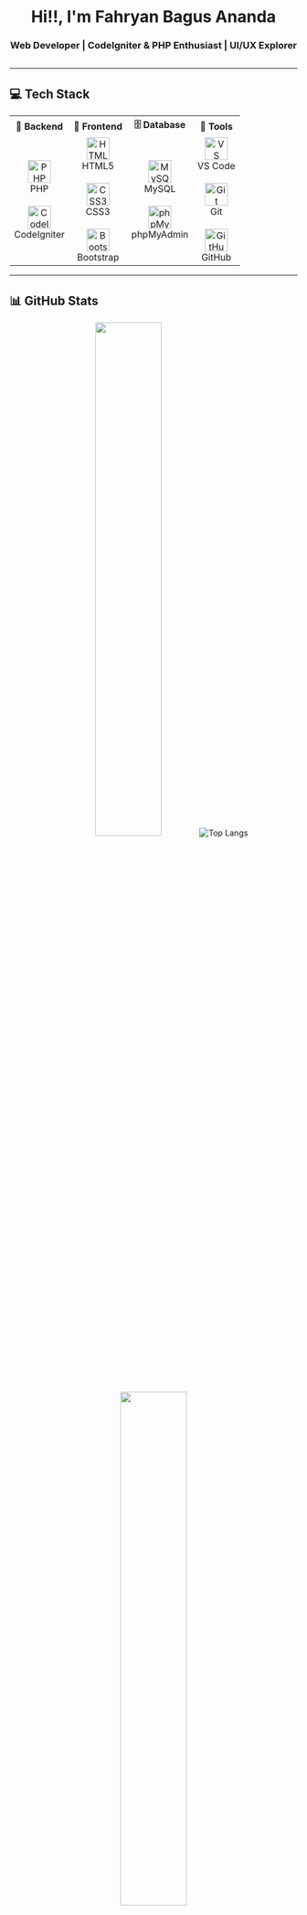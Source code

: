 <h1 align="center">Hi!!, I'm Fahryan Bagus Ananda</h1>
<h3 align="center"> Web Developer | CodeIgniter & PHP Enthusiast | UI/UX Explorer</h3>

<p align="center">
  <img src="https://readme-typing-svg.demolab.com?font=Fira+Code&size=18&duration=2000&pause=1000&color=F67280&center=true&vCenter=true&multiline=true&width=435&height=60&lines=Welcome+to+my+GitHub!;Let's+build+something+awesome+💻" alt="" />
</p>

---

## 💻 Tech Stack

<table align="center">
<tr>
  <th>🧠 Backend</th>
  <th>🎨 Frontend</th>
  <th>🗄️ Database</th>
  <th>🔧 Tools</th>
</tr>
<tr>
  <td align="center">
    <img src="https://cdn.jsdelivr.net/gh/devicons/devicon/icons/php/php-original.svg" width="40" title="PHP"/>
    <br>PHP
    <br><br>
    <img src="https://cdn.jsdelivr.net/gh/devicons/devicon/icons/codeigniter/codeigniter-plain.svg" width="40" title="CodeIgniter"/>
    <br>CodeIgniter
  </td>
  <td align="center">
    <img src="https://cdn.jsdelivr.net/gh/devicons/devicon/icons/html5/html5-original.svg" width="40" title="HTML5"/>
    <br>HTML5
    <br><br>
    <img src="https://cdn.jsdelivr.net/gh/devicons/devicon/icons/css3/css3-original.svg" width="40" title="CSS3"/>
    <br>CSS3
    <br><br>
    <img src="https://cdn.jsdelivr.net/gh/devicons/devicon/icons/bootstrap/bootstrap-original.svg" width="40" title="Bootstrap"/>
    <br>Bootstrap
  </td>
  <td align="center">
    <img src="https://cdn.jsdelivr.net/gh/devicons/devicon/icons/mysql/mysql-original.svg" width="40" title="MySQL"/>
    <br>MySQL
    <br><br>
    <img src="https://www.vectorlogo.zone/logos/phpmyadmin/phpmyadmin-icon.svg" width="40" title="phpMyAdmin"/>
    <br>phpMyAdmin
  </td>
  <td align="center">
    <img src="https://cdn.jsdelivr.net/gh/devicons/devicon/icons/vscode/vscode-original.svg" width="40" title="VS Code"/>
    <br>VS Code
    <br><br>
    <img src="https://cdn.jsdelivr.net/gh/devicons/devicon/icons/git/git-original.svg" width="40" title="Git"/>
    <br>Git
    <br><br>
    <img src="https://cdn.jsdelivr.net/gh/devicons/devicon/icons/github/github-original.svg" width="40" title="GitHub"/>
    <br>GitHub
  </td>
</tr>
</table>

---

## 📊 GitHub Stats

<div align="center">
  <img src="https://github-readme-stats.vercel.app/api?username=fahryan21&show_icons=true&theme=tokyonight&hide_title=true&hide_border=true" width="48%"/>
    <img src="https://github-readme-stats.vercel.app/api/top-langs/?username=fahryan21&layout=compact&theme=tokyonight&hide_border=true" alt="Top Langs">
  <img src="https://github-readme-streak-stats.herokuapp.com?user=fahryan21&theme=tokyonight&hide_border=true" width="48%"/>
</div>

---

## 🤝 Connect With Me

<p align="center">
  <a href="https://www.facebook.com/fahryan21" target="_blank">
    <img src="https://cdn.jsdelivr.net/gh/simple-icons/simple-icons/icons/facebook.svg" width="36" title="Facebook" style="margin: 0 10px;" />
  </a>
  <a href="https://www.instagram.com/fahryan21" target="_blank">
    <img src="https://cdn.jsdelivr.net/gh/simple-icons/simple-icons/icons/instagram.svg" width="36" title="Instagram" style="margin: 0 10px;" />
  </a>
  <a href="https://www.linkedin.com/in/fahryan-bagus-ananda-470a30316/" target="_blank">
    <img src="https://cdn.jsdelivr.net/gh/simple-icons/simple-icons/icons/linkedin.svg" width="36" title="LinkedIn" style="margin: 0 10px;" />
  </a>
  <a href="https://www.youtube.com/@fahryan21" target="_blank">
    <img src="https://cdn.jsdelivr.net/gh/simple-icons/simple-icons/icons/youtube.svg" width="36" title="YouTube" style="margin: 0 10px;" />
  </a>
  <a href="mailto:fahryan@example.com" target="_blank">
    <img src="https://cdn.jsdelivr.net/gh/simple-icons/simple-icons/icons/gmail.svg" width="36" title="Email" style="margin: 0 10px;" />
  </a>
  <a href="https://github.com/fahryan21" target="_blank">
    <img src="https://cdn.jsdelivr.net/gh/simple-icons/simple-icons/icons/github.svg" width="36" title="GitHub" style="margin: 0 10px;" />
  </a>
</p>



---

<p align="center">
  <img src="https://media.giphy.com/media/qgQUggAC3Pfv687qPC/giphy.gif" width="300" alt="coding gif" />
</p>

<p align="center">
  Terima kasih sudah mampir! Kalau suka salah satu project saya, boleh banget kasih ⭐ ya 🙌
</p>
